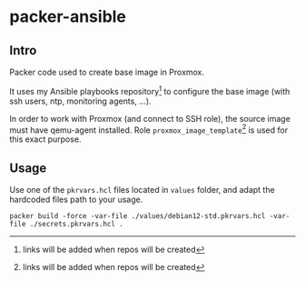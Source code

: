 # packer-ansible

## Intro

Packer code used to create base image in Proxmox.

It uses my Ansible playbooks repository[^1] to configure the base image (with ssh users, ntp, monitoring agents, ...).

In order to work with Proxmox (and connect to SSH role), the source image must have qemu-agent installed.
Role `proxmox_image_template`[^1] is used for this exact purpose.

## Usage

Use one of the `pkrvars.hcl` files located in `values` folder, and adapt the hardcoded files path to your usage.

```
packer build -force -var-file ./values/debian12-std.pkrvars.hcl -var-file ./secrets.pkrvars.hcl .
```

[^1]: links will be added when repos will be created

